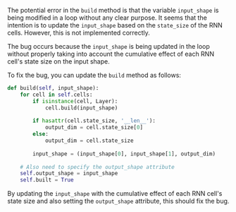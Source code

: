 The potential error in the `build` method is that the variable `input_shape` is being modified in a loop without any clear purpose. It seems that the intention is to update the `input_shape` based on the `state_size` of the RNN cells. However, this is not implemented correctly.

The bug occurs because the `input_shape` is being updated in the loop without properly taking into account the cumulative effect of each RNN cell's state size on the input shape.

To fix the bug, you can update the `build` method as follows:

```python
def build(self, input_shape):
    for cell in self.cells:
        if isinstance(cell, Layer):
            cell.build(input_shape)
            
        if hasattr(cell.state_size, '__len__'):
            output_dim = cell.state_size[0]
        else:
            output_dim = cell.state_size
            
        input_shape = (input_shape[0], input_shape[1], output_dim)
        
    # Also need to specify the output_shape attribute
    self.output_shape = input_shape
    self.built = True
```

By updating the `input_shape` with the cumulative effect of each RNN cell's state size and also setting the `output_shape` attribute, this should fix the bug.